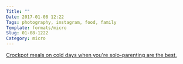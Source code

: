 ```yaml
---
Title: ""
Date: 2017-01-08 12:22
Tags: photography, instagram, food, family
Template: formats/micro
Slug: 01-08-1222
Category: micro
---
```



[Crockpot meals on cold days when you're solo-parenting are the best.][pic]

[pic]: https://www.instagram.com/p/BPAvioJgG0K/
